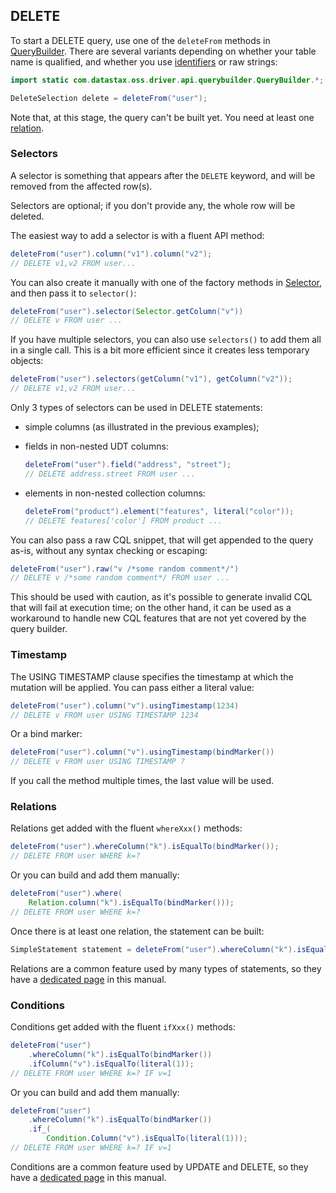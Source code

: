 <!--
Licensed to the Apache Software Foundation (ASF) under one
or more contributor license agreements.  See the NOTICE file
distributed with this work for additional information
regarding copyright ownership.  The ASF licenses this file
to you under the Apache License, Version 2.0 (the
"License"); you may not use this file except in compliance
with the License.  You may obtain a copy of the License at

  http://www.apache.org/licenses/LICENSE-2.0

Unless required by applicable law or agreed to in writing,
software distributed under the License is distributed on an
"AS IS" BASIS, WITHOUT WARRANTIES OR CONDITIONS OF ANY
KIND, either express or implied.  See the License for the
specific language governing permissions and limitations
under the License.
-->

## DELETE

To start a DELETE query, use one of the `deleteFrom` methods in [QueryBuilder]. There are several
variants depending on whether your table name is qualified, and whether you use
[identifiers](../../case_sensitivity/) or raw strings:

```java
import static com.datastax.oss.driver.api.querybuilder.QueryBuilder.*;

DeleteSelection delete = deleteFrom("user");
```

Note that, at this stage, the query can't be built yet. You need at least one
[relation](#relations).

### Selectors

A selector is something that appears after the `DELETE` keyword, and will be removed from the
affected row(s).

Selectors are optional; if you don't provide any, the whole row will be deleted.

The easiest way to add a selector is with a fluent API method:

```java
deleteFrom("user").column("v1").column("v2");
// DELETE v1,v2 FROM user...
```

You can also create it manually with one of the factory methods in [Selector], and then pass it to
`selector()`:

```java
deleteFrom("user").selector(Selector.getColumn("v"))
// DELETE v FROM user ...
```

If you have multiple selectors, you can also use `selectors()` to add them all in a single call.
This is a bit more efficient since it creates less temporary objects: 

```java
deleteFrom("user").selectors(getColumn("v1"), getColumn("v2"));
// DELETE v1,v2 FROM user...
```

Only 3 types of selectors can be used in DELETE statements:

* simple columns (as illustrated in the previous examples);
* fields in non-nested UDT columns:

  ```java
  deleteFrom("user").field("address", "street");
  // DELETE address.street FROM user ...
  ```
  
* elements in non-nested collection columns:

  ```java
  deleteFrom("product").element("features", literal("color"));
  // DELETE features['color'] FROM product ...
  ```
  
You can also pass a raw CQL snippet, that will get appended to the query as-is, without any syntax
checking or escaping:

```java
deleteFrom("user").raw("v /*some random comment*/")
// DELETE v /*some random comment*/ FROM user ...
```

This should be used with caution, as it's possible to generate invalid CQL that will fail at
execution time; on the other hand, it can be used as a workaround to handle new CQL features that
are not yet covered by the query builder.

### Timestamp

The USING TIMESTAMP clause specifies the timestamp at which the mutation will be applied. You can
pass either a literal value:

```java
deleteFrom("user").column("v").usingTimestamp(1234)
// DELETE v FROM user USING TIMESTAMP 1234
```

Or a bind marker:

```java
deleteFrom("user").column("v").usingTimestamp(bindMarker())
// DELETE v FROM user USING TIMESTAMP ?
```

If you call the method multiple times, the last value will be used.

### Relations

Relations get added with the fluent `whereXxx()` methods:

```java
deleteFrom("user").whereColumn("k").isEqualTo(bindMarker());
// DELETE FROM user WHERE k=?
```

Or you can build and add them manually:

```java
deleteFrom("user").where(
    Relation.column("k").isEqualTo(bindMarker()));
// DELETE FROM user WHERE k=?
```

Once there is at least one relation, the statement can be built:

```java
SimpleStatement statement = deleteFrom("user").whereColumn("k").isEqualTo(bindMarker()).build();
```

Relations are a common feature used by many types of statements, so they have a
[dedicated page](../relation) in this manual.

### Conditions

Conditions get added with the fluent `ifXxx()` methods:

```java
deleteFrom("user")
    .whereColumn("k").isEqualTo(bindMarker())
    .ifColumn("v").isEqualTo(literal(1));
// DELETE FROM user WHERE k=? IF v=1
```

Or you can build and add them manually:

```java
deleteFrom("user")
    .whereColumn("k").isEqualTo(bindMarker())
    .if_(
        Condition.Column("v").isEqualTo(literal(1)));
// DELETE FROM user WHERE k=? IF v=1
```

Conditions are a common feature used by UPDATE and DELETE, so they have a
[dedicated page](../condition) in this manual.

[QueryBuilder]: https://docs.datastax.com/en/drivers/java/4.8/com/datastax/oss/driver/api/querybuilder/QueryBuilder.html
[Selector]:     https://docs.datastax.com/en/drivers/java/4.8/com/datastax/oss/driver/api/querybuilder/select/Selector.html
